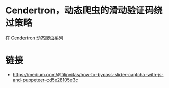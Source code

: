 # Cendertron，动态爬虫的滑动验证码绕过策略

在 [Cendertron](https://url.wx-coder.cn/HinPM) 动态爬虫系列

# 链接

- https://medium.com/@filipvitas/how-to-bypass-slider-captcha-with-js-and-puppeteer-cd5e28105e3c
